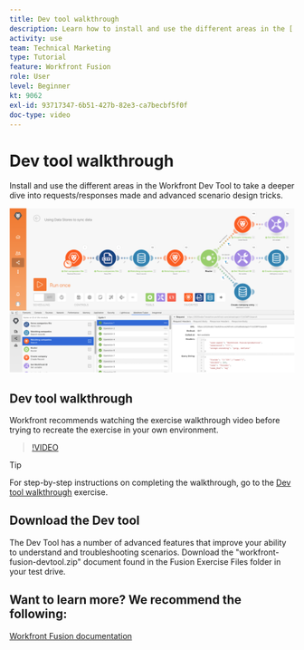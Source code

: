 ```yaml
---
title: Dev tool walkthrough
description: Learn how to install and use the different areas in the [!DNL Adobe Workfront Fusion Dev Tool] to take a deeper dive into advanced scenario design tricks.
activity: use
team: Technical Marketing
type: Tutorial
feature: Workfront Fusion
role: User
level: Beginner
kt: 9062
exl-id: 93717347-6b51-427b-82e3-ca7becbf5f0f
doc-type: video
---
```

# Dev tool walkthrough

Install and use the different areas in the Workfront Dev Tool to take a deeper dive into requests/responses made and advanced scenario design tricks.

![An image of a Fusion scenario and the dev tool](assets/troubleshooting-and-error-handling-1.png)

## Dev tool walkthrough

Workfront recommends watching the exercise walkthrough video before trying to recreate the exercise in your own environment.

>[!VIDEO](https://video.tv.adobe.com/v/335303/?quality=12&learn=on)

>[!TIP]
>
>For step-by-step instructions on completing the walkthrough, go to the [Dev tool walkthrough](https://experienceleague.adobe.com/docs/workfront-learn/tutorials-workfront/fusion/exercises/devtool.html?lang=en) exercise.


## Download the Dev tool

The Dev Tool has a number of advanced features that improve your ability to understand and troubleshooting scenarios. Download the "workfront-fusion-devtool.zip" document found in the Fusion Exercise Files folder in your test drive.



## Want to learn more? We recommend the following:

[Workfront Fusion documentation](https://experienceleague.adobe.com/docs/workfront/using/adobe-workfront-fusion/workfront-fusion-2.html?lang=en)
